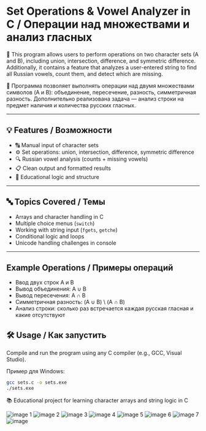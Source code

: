 # Set Operations & Vowel Analyzer in C / Операции над множествами и анализ гласных

📌 This program allows users to perform operations on two character sets (A and B), including union, intersection, difference, and symmetric difference. Additionally, it contains a feature that analyzes a user-entered string to find all Russian vowels, count them, and detect which are missing.

📌 Программа позволяет выполнять операции над двумя множествами символов (A и B): объединение, пересечение, разность, симметричная разность. Дополнительно реализована задача — анализ строки на предмет наличия и количества русских гласных.

---

## 💡 Features / Возможности

- 🔠 Manual input of character sets
- ⚙️ Set operations: union, intersection, difference, symmetric difference
- 🔍 Russian vowel analysis (counts + missing vowels)
- 📋 Clean output and formatted results
- 🧠 Educational logic and structure

---

## 🔤 Topics Covered / Темы

- Arrays and character handling in C
- Multiple choice menus (`switch`)
- Working with string input (`fgets`, `getche`)
- Conditional logic and loops
- Unicode handling challenges in console

---
## Example Operations / Примеры операций
- Ввод двух строк A и B
- Вывод объединения: A ∪ B
- Вывод пересечения: A ∩ B
- Симметричная разность: (A ∪ B) \ (A ∩ B)
- Анализ строки: сколько раз встречается каждая русская гласная и какие отсутствуют


## 🛠 Usage / Как запустить

Compile and run the program using any C compiler (e.g., GCC, Visual Studio).

Пример для Windows:
```bash
gcc sets.c -o sets.exe
./sets.exe 
```
📚 Educational project for learning character arrays and string logic in C

![image](https://github.com/user-attachments/assets/d72499d4-b6ab-4d50-9cc2-1e39bce804b2)
1
![image](https://github.com/user-attachments/assets/d37429d0-683f-4934-9165-e8e589a4f7a2)
2
![image](https://github.com/user-attachments/assets/476aef78-88a3-43e9-8df1-bed97857bb30)
3
![image](https://github.com/user-attachments/assets/85f917ed-ab09-4cac-bf0f-a8834f258c21)
4
![image](https://github.com/user-attachments/assets/b719f3e0-8199-4044-aedd-7d8d028991e2)
5
![image](https://github.com/user-attachments/assets/1fe0c4bc-3d5a-48dd-9521-a9ee9675ccbd)
6
![image](https://github.com/user-attachments/assets/7bd104b6-315b-47bc-8a33-1541b8ab98c8)
7
![image](https://github.com/user-attachments/assets/962da792-6bd1-4b5c-97c3-19e2f919f406)
